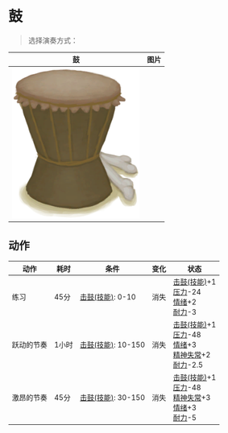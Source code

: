 # 鼓  
> 选择演奏方式：  
  
  鼓  |   图片   
 ----  |  ----:   
   |  <img decoding="async" src="Sprite/Drum.png" href="a.md" style="max-width:300px;max-height:300px;">   
  
## 动作  
动作  |  耗时  |  条件  |  变化  |  状态  
----  |  ----  |  ----  |  ----  |  ----  
练习<br>  |  45分  |  [击鼓(技能)](Skill_Percussion.md): 0-10  |  消失  |  [击鼓(技能)](Skill_Percussion.md)+1<br>[压力](Stress.md)-24<br>[情绪](Morale.md)+2<br>[耐力](Stamina.md)-3  
跃动的节奏<br>  |  1小时  |  [击鼓(技能)](Skill_Percussion.md): 10-150  |  消失  |  [击鼓(技能)](Skill_Percussion.md)+1<br>[压力](Stress.md)-48<br>[情绪](Morale.md)+3<br>[精神失常](MindState.md)+2<br>[耐力](Stamina.md)-2.5  
激昂的节奏<br>  |  45分  |  [击鼓(技能)](Skill_Percussion.md): 30-150  |  消失  |  [击鼓(技能)](Skill_Percussion.md)+1<br>[压力](Stress.md)-48<br>[精神失常](MindState.md)+3<br>[情绪](Morale.md)+3<br>[耐力](Stamina.md)-5  
